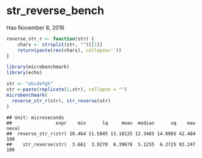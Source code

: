 str\_reverse\_bench
================
Hao
November 8, 2016

``` r
reverse_str_r <- function(str) {
    chars <- strsplit(str, "")[[1]]
    return(paste(rev(chars), collapse=''))
}
```

``` r
library(microbenchmark)
library(echo)
```

``` r
str <- "abcdefgh"
str <-paste(replicate(2,str), collapse = "")
microbenchmark(
  reverse_str_r(str), str_reverse(str)
)
```

    ## Unit: microseconds
    ##                expr    min      lq     mean  median      uq    max neval
    ##  reverse_str_r(str) 10.464 11.5845 13.18125 12.3465 14.0985 42.484   100
    ##    str_reverse(str)  3.661  3.9270  6.39678  5.1255  6.2725 93.247   100
